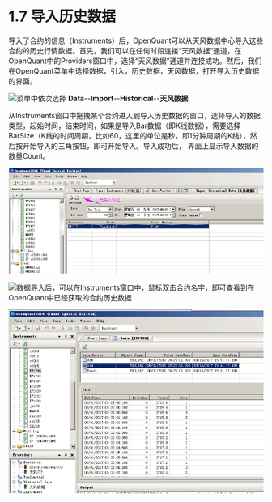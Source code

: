 # 1.7 导入历史数据

导入了合约的信息（Instruments）后，OpenQuant可以从天风数据中心导入这些合约的历史行情数据。首先，我们可以在任何时段连接“天风数据”通道，在OpenQuant中的Providers窗口中，选择“天风数据”通道并连接成功。然后，我们在OpenQuant菜单中选择数据，引入，历史数据，天风数据，打开导入历史数据的界面。

![](blob:file:///448a15fc-2b72-4fc7-abf3-afe6356c8794)菜单中依次选择 **Data**--**Import**--**Historical**--**天风数据**

从Instruments窗口中拖拽某个合约进入到导入历史数据的窗口，选择导入的数据类型，起始时间，结束时间，如果是导入Bar数据（即K线数据），需要选择BarSize（K线的时间周期，比如60，这里的单位是秒，即1分钟周期的K线），然后按开始导入的三角按钮，即可开始导入。导入成功后， 界面上显示导入数据的数量Count。

![](/assets/importHistoricalData.png)

![](/.gitbook/assets/icon_labtubeorg.ico)数据导入后，可以在Instruments窗口中，鼠标双击合约名字，即可查看到在OpenQuant中已经获取的合约历史数据

![](/assets/viewHistoricalData.png)

